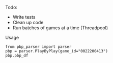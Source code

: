 Todo: 

- Write tests
- Clean up code
- Run batches of games at a time (Threadpool)

Usage

```
from pbp_parser import parser
pbp = parser.PlayByPlay(game_id="0022200413")
pbp.pbp_df
```
